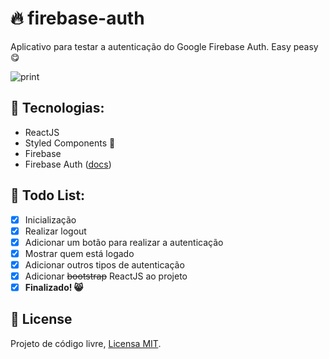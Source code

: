 # 🔥 firebase-auth
 
Aplicativo para testar a autenticação do Google Firebase Auth. Easy peasy 😋

![print](https://i.ibb.co/p0r20mV/print1.png)

## 🚀 Tecnologias:

- ReactJS
- Styled Components 💅
- Firebase
- Firebase Auth ([docs](https://firebase.google.com/docs/auth))

## 📝 Todo List:

- [x] Inicialização
- [x] Realizar logout
- [x] Adicionar um botão para realizar a autenticação
- [x] Mostrar quem está logado
- [x] Adicionar outros tipos de autenticação
- [x] Adicionar ~~bootstrap~~ ReactJS ao projeto
- [x] <b>Finalizado! 😸</b>

## 📃 License 

Projeto de código livre, [Licensa MIT](https://github.com/NKKFu/firebase-auth/blob/master/LICENSE).